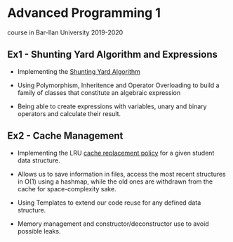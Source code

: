 # Advanced Programming 1
course in Bar-Ilan University 2019-2020

## Ex1 - Shunting Yard Algorithm and Expressions

* Implementing the 
[Shunting Yard Algorithm](https://en.wikipedia.org/wiki/Shunting-yard_algorithm "Shunting Yard - wikipedia")

* Using Polymorphism, Inheritence and Operator Overloading to build a family of classes that constitute an algebraic expression

* Being able to create expressions with variables, unary and binary operators and calculate their result.

## Ex2 - Cache Management

* Implementing the LRU [cache replacement policy](https://en.wikipedia.org/wiki/Cache_replacement_policies) for a given student data structure.

* Allows us to save information in files, access the most recent structures in O(1) using a hashmap, while the old ones are withdrawn from the cache for space-complexity sake.

* Using Templates to extend our code reuse for any defined data structure.

* Memory management and constructor/deconstructor use to avoid possible leaks.

